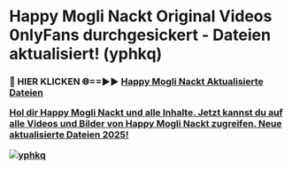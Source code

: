 # Happy Mogli Nackt Original Videos 0nlyFans durchgesickert - Dateien aktualisiert! (yphkq)

<h3>🔴 HIER KLICKEN 🌐==►► <a href="https://tinyurl.com/h6vf6nb8" rel="nofollow">Happy Mogli Nackt Aktualisierte Dateien

Hol dir Happy Mogli Nackt und alle Inhalte. Jetzt kannst du auf alle Videos und Bilder von Happy Mogli Nackt zugreifen. Neue aktualisierte Dateien 2025!

[![yphkq](https://i.imgur.com/sD4kR3V.gif)](https://tinyurl.com/h6vf6nb8)
